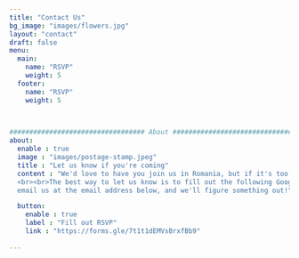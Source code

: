 ```yaml
---
title: "Contact Us"
bg_image: "images/flowers.jpg"
layout: "contact"
draft: false
menu:
  main:
    name: "RSVP"
    weight: 5
  footer:
    name: "RSVP"
    weight: 5
    


################################## About #####################################
about:
  enable : true
  image : "images/postage-stamp.jpeg"
  title : "Let us know if you're coming"
  content : "We'd love to have you join us in Romania, but if it's too far, or you already have plans, we also understand.
  <br><br>The best way to let us know is to fill out the following Google form. If something comes up, or you need to reach out for any reason, please 
  email us at the email address below, and we'll figure something out!"

  button:
    enable : true
    label : "Fill out RSVP"
    link : "https://forms.gle/7t1t1dEMVsBrxfBb9"
    
---
```

